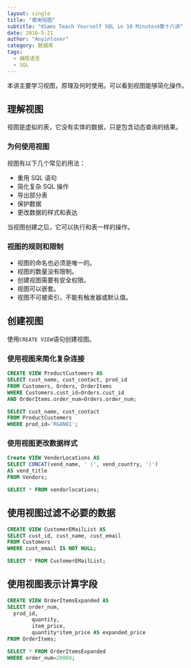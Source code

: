 ```yaml
---
layout: single
title: "使用视图"
subtitle: "《Sams Teach Yourself SQL in 10 Minutes》第十八讲"
date: 2016-5-21
author: "Anyinlover"
category: 数据库
tags:
  - 编程语言
  - SQL
---
```


本讲主要学习视图，原理及何时使用。可以看到视图能够简化操作。

## 理解视图

视图是虚拟的表，它没有实体的数据，只是包含动态查询的结果。

### 为何使用视图

视图有以下几个常见的用法：

- 重用 SQL 语句
- 简化复杂 SQL 操作
- 导出部分表
- 保护数据
- 更改数据的样式和表达

当视图创建之后，它可以执行和表一样的操作。

### 视图的规则和限制

- 视图的命名也必须是唯一的。
- 视图的数量没有限制。
- 创建视图需要有安全权限。
- 视图可以嵌套。
- 视图不可被索引，不能有触发器或默认值。

## 创建视图

使用`CREATE VIEW`语句创建视图。

### 使用视图来简化复杂连接

```sql
CREATE VIEW ProductCustomers AS
SELECT cust_name, cust_contact, prod_id
FROM Customers, Orders, OrderItems
WHERE Customers.cust_id=Orders.cust_id
AND OrderItems.order_num=Orders.order_num;

SELECT cust_name, cust_contact
FROM ProductCustomers
WHERE prod_id='RGAN01';
```

### 使用视图更改数据样式

```sql
Create VIEW VendorLocations AS
SELECT CONCAT(vend_name, ' (', vend_country, ')')
AS vend_title
FROM Vendors;

SELECT * FROM vendorlocations;
```

## 使用视图过滤不必要的数据

```sql
CREATE VIEW CustomerEMailList AS
SELECT cust_id, cust_name, cust_email
FROM Customers
WHERE cust_email IS NOT NULL;

SELECT * FROM CustomerEMailList;
```

## 使用视图表示计算字段

```sql
CREATE VIEW OrderItemsExpanded AS
SELECT order_num,
  prod_id,
        quantity,
        item_price,
        quantity*item_price AS expanded_price
FROM OrderItems;

SELECT * FROM OrderItemsExpanded
WHERE order_num=20008;
```

